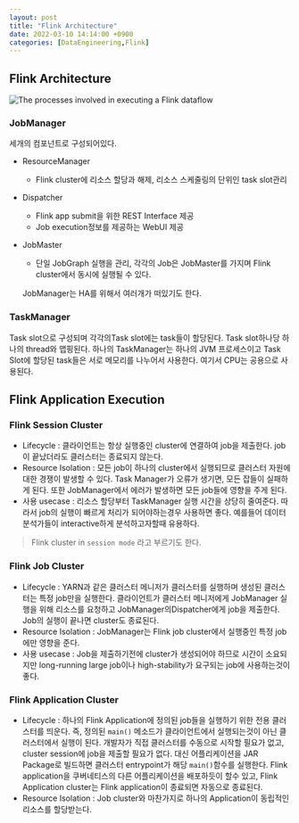 ```yaml
---
layout: post
title: "Flink Architecture"
date: 2022-03-10 14:14:00 +0900
categories: [DataEngineering,Flink]
---
```


## Flink Architecture

![The processes involved in executing a Flink dataflow](https://nightlies.apache.org/flink/flink-docs-release-1.14/fig/processes.svg)

### JobManager

세개의 컴포넌트로 구성되어있다.

- ResourceManager

  - Flink cluster에 리소스 할당과 해제, 리소스 스케줄링의 단위인 task slot관리

- Dispatcher

  - Flink app submit을 위한 REST Interface 제공
  - Job execution정보를 제공하는 WebUI 제공

- JobMaster

  - 단일 JobGraph 실행을 관리, 각각의 Job은 JobMaster를 가지며 Flink cluster에서 동시에 실행될 수 있다.

  JobManager는 HA를 위해서 여러개가 떠있기도 한다.



### TaskManager

Task slot으로 구성되며 각각의Task slot에는 task들이 할당된다. Task slot하나당 하나의 thread와 맵핑된다. 하나의 TaskManager는 하나의 JVM 프로세스이고 Task Slot에 할당된 task들은 서로 메모리를 나누어서 사용한다. 여기서 CPU는 공용으로 사용된다.



## Flink Application Execution

### Flink Session Cluster

- Lifecycle : 클라이언트는 항상 실행중인 cluster에 연결하여 job을 제출한다. job이 끝났더라도 클러스터는 종료되지 않는다.
- Resource Isolation : 모든 job이 하나의 cluster에서 실행되므로 클러스터 자원에 대한 경쟁이 발생할 수 있다. Task Manager가 오류가 생기면, 모든 잡들이 실패하게 된다. 또한 JobManager에서 에러가 발생하면 모든 job들에 영향을 주게 된다.
- 사용 usecase : 리소스 할당부터 TaskManager 실행 시간을 상당히 줄여준다. 따라서 job의 실행이 빠르게 처리가 되어야하는경우 사용하면 좋다. 예를들어 데이터 분석가들이 interactive하게 분석하고자할때 유용하다.

> Flink cluster in `session mode` 라고 부르기도 한다.



### Flink Job Cluster

- Lifecycle : YARN과 같은 클러스터 메니저가 클러스터를 실행하며 생성된 클러스터는 특정 job만을 실행한다. 클라이언트가 클러스터 메니저에게 JobManager 실행을 위해 리소스를 요청하고 JobManager의Dispatcher에게 job을 제출한다. Job의 실행이 끝나면 cluster도 종료된다.
- Resource Isolation : JobManager는 Flink job cluster에서 실행중인 특정 job에만 영향을 준다.
- 사용 usecase : Job을 제출하기전에 cluster가 생성되어야 하므로 시간이 소요되지만 long-running large job이나 high-stability가 요구되는 job에 사용하는것이 좋다.



### Flink Application Cluster

- Lifecycle : 하나의 Flink Application에 정의된 job들을 실행하기 위한 전용 클러스터를 띄운다. 즉, 정의된 `main()` 메소드가 클라이언트에서 실행되는것이 아닌 클러스터에서 실행이 된다. 개발자가 직접 클러스터를 수동으로 시작할 필요가 없고, cluster session에 job을 제출할 필요가 없다. 대신 어플리케이션을 JAR Package로 빌드하면 클러스터 entrypoint가 해당 `main()`함수를 실행한다. Flink application을 쿠버네티스의 다른 어플리케이션을 배포하듯이 할수 있고, Flink Application cluster는 Flink application이 종료되면 자동으로 종료된다.
- Resource Isolation : Job cluster와 마찬가지로 하나의 Application이 동립적인 리소스를 할당받는다.
